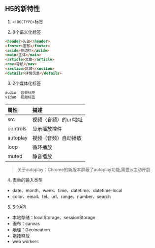 ## H5的新特性
1. `<!DOCTYPE>`标签

2. 8个语义化标签
```html
<header>头部</header>
<footer>底部</footer>
<aside>侧边栏</aside>
<main>主体</main>
<article>文章</article>
<nav>导航</nav> 
<section>区域</section> 
<details>详情信息</details>
```

3. 2个媒体化标签
```html
audio  音频标签
video  视频标签
```
|属性       |      描述
| :------- | :-------------------- |
|src       |  视频（音频）的url地址|
|controls  | 显示播放控件|
|autoplay  | 视频（音频）自动播放|
|loop      | 循环播放|
|muted	   | 静音播放|
> 关于autoplay：Chrome的新版本屏蔽了autoplay功能,需要js主动开启

4. 表单的输入类型
- date、month、week、time、datetime、datetime-local
- color、email、tel、url、range、number、search

5. 5个API
- 本地存储：localStorage、sessionStorage
- 画布：canvas
- 地理：Geolocation
- 拖拽释放
- web workers

